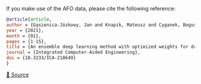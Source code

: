 If you make use of the AFO data, please cite the following reference:

``` bibtex
@article{article,
author = {Gąsienica-Józkowy, Jan and Knapik, Mateusz and Cyganek, Boguslaw},
year = {2021},
month = {01},
pages = {1-15},
title = {An ensemble deep learning method with optimized weights for drone-based water rescue and surveillance},
journal = {Integrated Computer-Aided Engineering},
doi = {10.3233/ICA-210649}
}
```

[🔗 Source](https://www.kaggle.com/datasets/jangsienicajzkowy/afo-aerial-dataset-of-floating-objects)